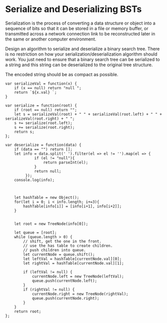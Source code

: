 # Serialize and Deserializing BSTs

Serialization is the process of converting a data structure or object into a sequence of bits so that it can be stored in a file or memory buffer, or transmitted across a network connection link to be reconstructed later in the same or another computer environment.

Design an algorithm to serialize and deserialize a binary search tree. There is no restriction on how your serialization/deserialization algorithm should work. You just need to ensure that a binary search tree can be serialized to a string and this string can be deserialized to the original tree structure.

The encoded string should be as compact as possible.

```
var serializeVal = function(x) {
    if (x == null) return "null ";
    return `${x.val} `;
}

var serialize = function(root) {
    if (root == null) return "";
    let s = serializeVal(root) + " " + serializeVal(root.left) + " " + serializeVal(root.right) + " ";
    s += serialize(root.left);
    s += serialize(root.right);
    return s;
};

var deserialize = function(data) {
    if (data == "") return [];
    let info = data.split(' ').filter(el => el != '').map(el => {
             if (el != "null"){
                 return parseInt(el);
             }
             return null;
         });
    console.log(info);



    let hashTable = new Object();
    for(let i = 0; i < info.length; i+=3){
        hashTable[info[i]] = [info[i+1], info[i+2]];
    }


    let root = new TreeNode(info[0]);

    let queue = [root];
    while (queue.length > 0) {
        // shift, get the one in the front.
        // use the has table to create children.
        // push children into queue.
        let currentNode = queue.shift();
        let leftVal = hashTable[currentNode.val][0];
        let rightVal = hashTable[currentNode.val][1];

        if (leftVal != null) {        
            currentNode.left = new TreeNode(leftVal);
            queue.push(currentNode.left);
        }
        if (rightVal != null) {
            currentNode.right = new TreeNode(rightVal);
            queue.push(currentNode.right);
        }
    }
    return root;
};
```

